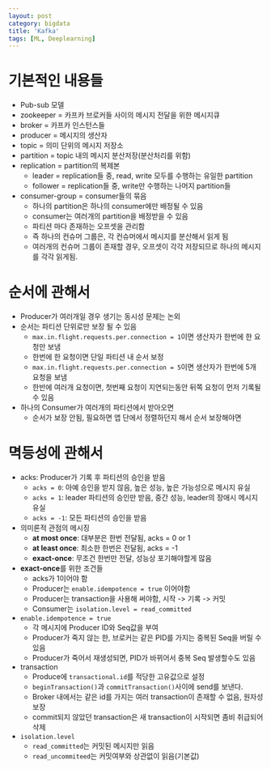 ```yaml
---
layout: post
category: bigdata
title: 'Kafka'
tags: [ML, Deeplearning]
---
```


# 기본적인 내용들

- Pub-sub 모델
- zookeeper = 카프카 브로커들 사이의 메시지 전달을 위한 메시지큐
- broker = 카프카 인스턴스들
- producer = 메시지의 생산자
- topic = 의미 단위의 메시지 저장소
- partition = topic 내의 메시지 분산저장(분산처리를 위함)
- replication = partition의 복제본
  - leader = replication들 중, read, write 모두를 수행하는 유일한 partition
  - follower = replication들 중, write만 수행하는 나머지 partition들 
- consumer-group = consumer들의 묶음
  - 하나의 partition은 하나의 consumer에만 배정될 수 있음
  - consumer는 여러개의 partition을 배정받을 수 있음
  - 파티션 마다 존재하는 오프셋을 관리함
  - 즉 하나의 컨슈머 그룹은, 각 컨슈머에서 메시지를 분산해서 읽게 됨
  - 여러개의 컨슈머 그룹이 존재할 경우, 오프셋이 각각 저장되므로 하나의 메시지를 각각 읽게됨.

# 순서에 관해서

- Producer가 여러개일 경우 생기는 동시성 문제는 논외
- 순서는 파티션 단위로만 보장 될 수 있음
  - `max.in.flight.requests.per.connection = 1`이면 생산자가 한번에 한 요청만 보냄
  - 한번에 한 요청이면 단일 파티션 내 순서 보정
  - `max.in.flight.requests.per.connection = 5`이면 생산자가 한번에 5개 요청을 보냄
  - 한반에 여러개 요청이면, 첫번째 요청이 지연되는동안 뒤쪽 요청이 먼저 기록될 수 있음
- 하나의 Consumer가 여러개의 파티션에서 받아오면
  - 순서가 보장 안됨, 필요하면 앱 단에서 정렬하던지 해서 순서 보장해야면

# 멱등성에 관해서

- acks: Producer가 기록 후 파티션의 승인을 받음
  - `acks = 0`: 아예 승인을 받지 않음, 높은 성능, 높은 가능성으로 메시지 유실
  - `acks = 1`: leader 파티션의 승인만 받음, 중간 성능, leader의 장애시 메시지 유실
  - `acks = -1`: 모든 파티션의 승인을 받음
- 의미론적 관점의 메시징
  - **at most once**: 대부분은 한번 전달됨, acks = 0 or 1
  - **at least once**: 최소한 한번은 전달됨, acks = -1
  - **exact-once**: 무조건 한번만 전달, 성능상 포기해야할게 많음
- **exact-once**를 위한 조건들
  - acks가 1이어야 함
  - Producer는 `enable.idempotence = true` 이어야함
  - Producer는 transaction을 사용해 써야함, 시작 -> 기록 -> 커밋
  - Consumer는 `isolation.level = read_committed`
- `enable.idempotence = true`
  - 각 메시지에 Producer ID와 Seq값을 부여
  - Producer가 죽지 않는 한, 브로커는 같은 PID를 가지는 중복된 Seq을 버릴 수 있음
  - Producer가 죽어서 재생성되면, PID가 바뀌어서 중복 Seq 발생할수도 있음
- transaction
  - Produce에 `transactional.id`를 적당한 고유값으로 설정
  - `beginTransaction()`과 `commitTransaction()`사이에 send를 보낸다.
  - Broker 내에서는 같은 id를 가지는 여러 transaction이 존재할 수 없음, 원자성 보장
  - commit되지 않았던 transaction은 새 transaction이 시작되면 좀비 취급되어 삭제
- `isolation.level`
  - `read_committed`는 커밋된 메시지만 읽음
  - `read_uncommiteed`는 커밋여부와 상관없이 읽음(기본값)

